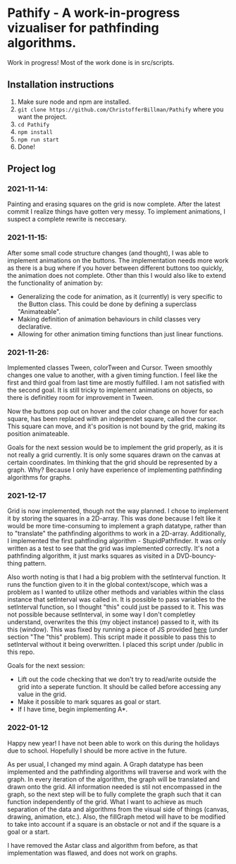# Pathify - A work-in-progress vizualiser for pathfinding algorithms.

Work in progress! Most of the work done is in src/scripts.

## Installation instructions

1. Make sure node and npm are installed.
2. `git clone https://github.com/ChristofferBillman/Pathify` where you want the project.
3. `cd Pathify`
4. `npm install`
5. `npm run start`
6. Done!

## Project log

### 2021-11-14:

Painting and erasing squares on the grid is now complete. After the latest commit I realize things have gotten very messy. To implement animations, I suspect a complete rewrite is neccesary.

### 2021-11-15:

After some small code structure changes (and thought), I was able to implement animations on the buttons. The implementation needs more work as there is a bug where if you hover between different buttons too quickly, the animation does not complete. Other than this I would also like to extend the functionality of animation by:

-   Generalizing the code for animation, as it (currently) is very specific to the Button class. This could be done by defining a superclass "Animateable".
-   Making definition of animation behaviours in child classes very declarative.
-   Allowing for other animation timing functions than just linear functions.

### 2021-11-26:

Implemented classes Tween, colorTween and Cursor. Tween smoothly changes one value to another, with a given timing function. I feel like the first and third goal from last time are mostly fulfilled. I am not satisfied with the second goal. It is still tricky to implement animations on objects, so there is definitley room for improvement in Tween.

Now the buttons pop out on hover and the color change on hover for each square, has been replaced with an independet square, called the cursor. This square can move, and it's position is not bound by the grid, making its position animateable.

Goals for the next session would be to implement the grid properly, as it is not really a grid currently. It is only some squares drawn on the canvas at certain coordinates. Im thinking that the grid should be represented by a graph. Why? Because I only have experience of implementing pathfinding algorithms for graphs.

### 2021-12-17

Grid is now implemented, though not the way planned. I chose to implement it by storing the squares in a 2D-array. This was done because I felt like it would be more time-consuming to implement a graph datatype, rather than to "translate" the pathfinding algorithms to work in a 2D-array. Additionally, I implemented the first pahtfinding algorithm - StupidPathfinder. It was only written as a test to see that the grid was implemented correctly. It's not a pathfinding algorithm, it just marks squares as visited in a DVD-bouncy-thing pattern.

Also worth noting is that I had a big problem with the setInterval function. It runs the function given to it in the global context/scope, which was a problem as I wanted to utilize other methods and variables within the class instance that setInterval was called in. It is possible to pass variables to the setInterval function, so I thought "this" could just be passed to it. This was not possible because setInterval, in some way I don't completley understand, overwrites the this (my object instance) passed to it, with its this (window). This was fixed by running a piece of JS provided [here](https://developer.mozilla.org/en-US/docs/Web/API/setInterval) (under section "The "this" problem). This script made it possible to pass this to setInterval without it being overwritten. I placed this script under /public in this repo.

Goals for the next session:

-   Lift out the code checking that we don't try to read/write outside the grid into a seperate function. It should be called before accessing any value in the grid.
-   Make it possible to mark squares as goal or start.
-   If I have time, begin implementing A\*.

### 2022-01-12

Happy new year! I have not been able to work on this during the holidays due to school. Hopefully I should be more active in the future.

As per usual, I changed my mind again. A Graph datatype has been implemented and the pathfinding algorithms will traverse and work with the graph. In every iteration of the algorithm, the graph will be translated and drawn onto the grid. All information needed is stil not encompassed in the graph, so the next step will be to fully complete the graph such that it can function independently of the grid. What I want to achieve as much separation of the data and algorithms from the visual side of things (canvas, drawing, animation, etc.). Also, the fillGraph metod will have to be modified to take into account if a square is an obstacle or not and if the square is a goal or a start.

I have removed the Astar class and algorithm from before, as that implementation was flawed, and does not work on graphs.
